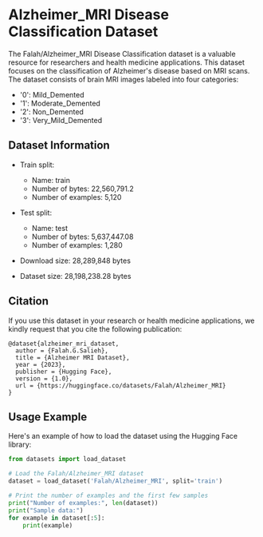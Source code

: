 # Alzheimer_MRI Disease Classification Dataset

The Falah/Alzheimer_MRI Disease Classification dataset is a valuable resource for researchers and health medicine applications. This dataset focuses on the classification of Alzheimer's disease based on MRI scans. The dataset consists of brain MRI images labeled into four categories:

- '0': Mild_Demented
- '1': Moderate_Demented
- '2': Non_Demented
- '3': Very_Mild_Demented

## Dataset Information

- Train split:
  - Name: train
  - Number of bytes: 22,560,791.2
  - Number of examples: 5,120

- Test split:
  - Name: test
  - Number of bytes: 5,637,447.08
  - Number of examples: 1,280

- Download size: 28,289,848 bytes
- Dataset size: 28,198,238.28 bytes

## Citation

If you use this dataset in your research or health medicine applications, we kindly request that you cite the following publication:
```
@dataset{alzheimer_mri_dataset,
  author = {Falah.G.Salieh},
  title = {Alzheimer MRI Dataset},
  year = {2023},
  publisher = {Hugging Face},
  version = {1.0},
  url = {https://huggingface.co/datasets/Falah/Alzheimer_MRI}
}
```


## Usage Example

Here's an example of how to load the dataset using the Hugging Face library:

```python
from datasets import load_dataset

# Load the Falah/Alzheimer_MRI dataset
dataset = load_dataset('Falah/Alzheimer_MRI', split='train')

# Print the number of examples and the first few samples
print("Number of examples:", len(dataset))
print("Sample data:")
for example in dataset[:5]:
    print(example)
```
